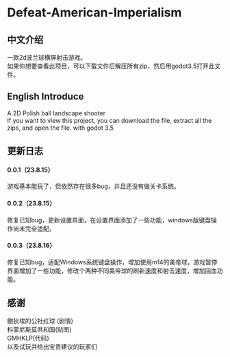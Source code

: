 # Defeat-American-Imperialism
## 中文介绍
一款2d波兰球横屏射击游戏。\
如果你想要查看此项目，可以下载文件后解压所有zip，然后用godot3.5打开此文件。
## English Introduce
A 2D Polish ball landscape shooter\
If you want to view this project, you can download the file, extract all the zips, and open the file. with godot 3.5
## 更新日志
#### 0.0.1（23.8.15）
游戏基本能玩了，但依然存在很多bug，并且还没有做关卡系统。
#### 0.0.2（23.8.15）
修复已知bug，更新设置界面，在设置界面添加了一些功能，windows版键盘操作尚未完全适配。
#### 0.0.3（23.8.16）
修复已知bug，适配Windows系统键盘操作，增加使用m14的美帝球，游戏暂停界面增加了一些功能，修改个两种不同美帝球的刷新速度和射击速度，增加回血功能。
## 感谢
鲍狄埃的公社红球 (剧情)\
科蒙尼斯莫共和国(贴图)\
GMHKLP(代码)\
以及试玩并给出宝贵建议的玩家们
